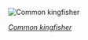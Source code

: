 
![Common kingfisher](https://upload.wikimedia.org/wikipedia/commons/thumb/5/58/Common_kingfisher_%28Alcedo_atthis_ispida%29_female.jpg/600px-Common_kingfisher_%28Alcedo_atthis_ispida%29_female.jpg)

*[Common kingfisher](https://wikipedia.org/wiki/File:Common_kingfisher_(Alcedo_atthis_ispida)_female.jpg)*

